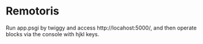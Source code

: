 Remotoris
================
Run app.psgi by twiggy and access http://locahost:5000/,
and then operate blocks via the console with hjkl keys.


